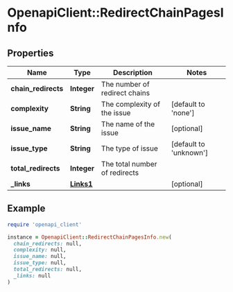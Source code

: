 # OpenapiClient::RedirectChainPagesInfo

## Properties

| Name | Type | Description | Notes |
| ---- | ---- | ----------- | ----- |
| **chain_redirects** | **Integer** | The number of redirect chains |  |
| **complexity** | **String** | The complexity of the issue | [default to &#39;none&#39;] |
| **issue_name** | **String** | The name of the issue | [optional] |
| **issue_type** | **String** | The type of issue | [default to &#39;unknown&#39;] |
| **total_redirects** | **Integer** | The total number of redirects |  |
| **_links** | [**Links1**](Links1.md) |  | [optional] |

## Example

```ruby
require 'openapi_client'

instance = OpenapiClient::RedirectChainPagesInfo.new(
  chain_redirects: null,
  complexity: null,
  issue_name: null,
  issue_type: null,
  total_redirects: null,
  _links: null
)
```

